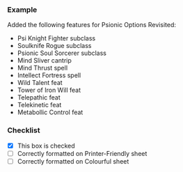 <!-- Please include a brief description of the feature (class, race, etc.) that you're adding and complete the checklist below. Thank you. -->

### Example
Added the following features for Psionic Options Revisited:
- Psi Knight Fighter subclass
- Soulknife Rogue subclass
- Psionic Soul Sorcerer subclass
- Mind Sliver cantrip
- Mind Thrust spell
- Intellect Fortress spell
- Wild Talent feat
- Tower of Iron Will feat
- Telepathic feat
- Telekinetic feat
- Metabollic Control feat

### Checklist
- [x] This box is checked
- [ ] Correctly formatted on Printer-Friendly sheet
- [ ] Correctly formatted on Colourful sheet
